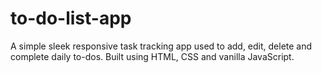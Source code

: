# to-do-list-app
A simple sleek responsive task tracking app used to add, edit, delete and complete daily to-dos. Built using HTML, CSS and vanilla JavaScript.
